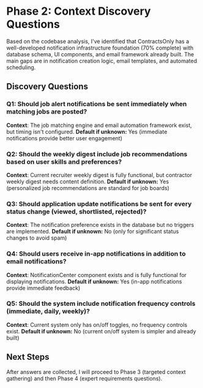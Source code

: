 # Phase 2: Context Discovery Questions

Based on the codebase analysis, I've identified that ContractsOnly has a well-developed notification infrastructure foundation (70% complete) with database schema, UI components, and email framework already built. The main gaps are in notification creation logic, email templates, and automated scheduling.

## Discovery Questions

### Q1: Should job alert notifications be sent immediately when matching jobs are posted?
**Context**: The job matching engine and email automation framework exist, but timing isn't configured.
**Default if unknown:** Yes (immediate notifications provide better user engagement)

### Q2: Should the weekly digest include job recommendations based on user skills and preferences?
**Context**: Current recruiter weekly digest is fully functional, but contractor weekly digest needs content definition.
**Default if unknown:** Yes (personalized job recommendations are standard for job boards)

### Q3: Should application update notifications be sent for every status change (viewed, shortlisted, rejected)?
**Context**: The notification preference exists in the database but no triggers are implemented.
**Default if unknown:** No (only for significant status changes to avoid spam)

### Q4: Should users receive in-app notifications in addition to email notifications?
**Context**: NotificationCenter component exists and is fully functional for displaying notifications.
**Default if unknown:** Yes (in-app notifications provide immediate feedback)

### Q5: Should the system include notification frequency controls (immediate, daily, weekly)?
**Context**: Current system only has on/off toggles, no frequency controls exist.
**Default if unknown:** No (current on/off system is simpler and already built)

## Next Steps
After answers are collected, I will proceed to Phase 3 (targeted context gathering) and then Phase 4 (expert requirements questions).